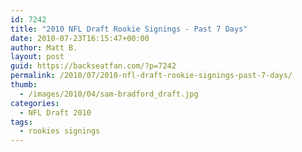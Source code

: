 ```yaml
---
id: 7242
title: "2010 NFL Draft Rookie Signings - Past 7 Days"
date: 2010-07-23T16:15:47+00:00
author: Matt B.
layout: post
guid: https://backseatfan.com/?p=7242
permalink: /2010/07/2010-nfl-draft-rookie-signings-past-7-days/
thumb:
  - /images/2010/04/sam-bradford_draft.jpg
categories:
  - NFL Draft 2010
tags:
  - rookies signings
---
```


<div class="entry">
</div>

